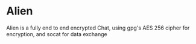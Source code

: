 # Alien
Alien is a fully end to end encrypted Chat, using gpg's AES 256 cipher for encryption, and socat for data exchange
